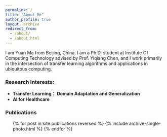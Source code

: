 ```yaml
---
permalink: /
title: "About Me"
author_profile: true
layout: archive
redirect_from: 
  - /about/
  - /about.html
---
```


I am Yuan Ma from Beijing, China. I am a Ph.D. student at Institute Of Computing Technology advised by Prof. Yiqiang Chen, and I work primarily in the intersection of transfer learning algorithms and applications in ubiquitous computing.

### Research Interests:
- **Transfer Learning： Domain Adaptation and Generalization**  
- **AI for Healthcare**

### Publications
  <ul>{% for post in site.publications reversed %}
    {% include archive-single-photo.html %}
  {% endfor %}</ul>


